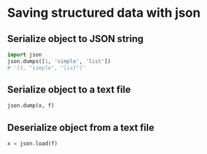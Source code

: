 # Saving structured data with json

## Serialize object to JSON string

```python
import json
json.dumps([1, 'simple', 'list'])
# '[1, "simple", "list"]'
```

## Serialize object to a text file

```python
json.dump(x, f)
```

## Deserialize object from a text file

```python
x = json.load(f)
```

